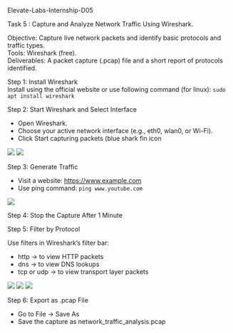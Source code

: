 Elevate-Labs-Internship-D05  

Task 5 : Capture and Analyze Network Traffic Using Wireshark.  

Objective: Capture live network packets and identify basic protocols and traffic types.  
Tools: Wireshark (free).  
Deliverables: A packet capture (.pcap) file and a short report of protocols identified.  

Step 1: Install Wireshark  
Install using the official website or use following command (for linux):
```sudo apt install wireshark```

Step 2: Start Wireshark and Select Interface  
- Open Wireshark.
- Choose your active network interface (e.g., eth0, wlan0, or Wi-Fi).
- Click Start capturing packets (blue shark fin icon

<img src="images/1.png">
<img src="images/2.png">

Step 3: Generate Traffic
- Visit a website: https://www.example.com
- Use ping command:
  ```ping www.youtube.com```
<img src="images/3.png">

Step 4: Stop the Capture After 1 Minute  

Step 5: Filter by Protocol

Use filters in Wireshark’s filter bar:  
- http → to view HTTP packets
- dns → to view DNS lookups
- tcp or udp → to view transport layer packets
<img src="images/4.png">
<img src="images/5.png">
<img src="images/6.png">

Step 6: Export as .pcap File
- Go to File → Save As
- Save the capture as network_traffic_analysis.pcap

